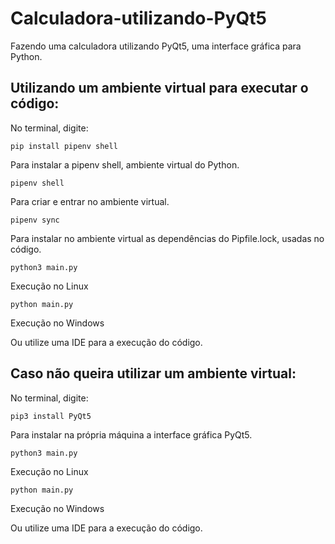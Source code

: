 # Calculadora-utilizando-PyQt5
Fazendo uma calculadora utilizando PyQt5, uma interface gráfica para Python.

## Utilizando um ambiente virtual para executar o código:
No terminal, digite:

```
pip install pipenv shell
```
Para instalar a pipenv shell, ambiente virtual do Python.

```
pipenv shell
```
Para criar e entrar no ambiente virtual.

```
pipenv sync
```
Para instalar no ambiente virtual as dependências do Pipfile.lock, usadas no código.

```
python3 main.py
```
Execução no Linux

```
python main.py
```
Execução no Windows

Ou utilize uma IDE para a execução do código.


## Caso não queira utilizar um ambiente virtual:
No terminal, digite:

```
pip3 install PyQt5
```
Para instalar na própria máquina a interface gráfica PyQt5.

```
python3 main.py
```
Execução no Linux

```
python main.py
```
Execução no Windows

Ou utilize uma IDE para a execução do código.
